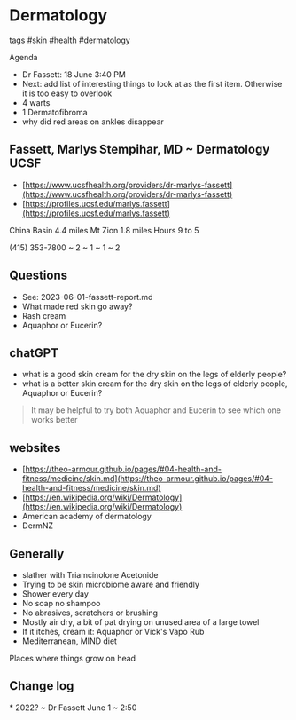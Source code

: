 # Dermatology

tags #skin #health #dermatology

  

Agenda  

* Dr Fassett: 18 June 3:40 PM
* Next: add list of interesting things to look at as the first item. Otherwise it is too easy to overlook
* 4 warts
* 1 Dermatofibroma
* why did red areas on ankles disappear

## Fassett, Marlys Stempihar, MD ~ Dermatology UCSF

* [https://www.ucsfhealth.org/providers/dr-marlys-fassett](https://www.ucsfhealth.org/providers/dr-marlys-fassett)
* [https://profiles.ucsf.edu/marlys.fassett](https://profiles.ucsf.edu/marlys.fassett)

China Basin 4.4 miles Mt Zion 1.8 miles Hours 9 to 5

(415) 353-7800 ~ 2 ~ 1 ~ 1 ~ 2

## Questions

* See: 2023-06-01-fassett-report.md
* What made red skin go away?
* Rash cream
* Aquaphor or Eucerin?

## chatGPT

* what is a good skin cream for the dry skin on the legs of elderly people?
* what is a better skin cream for the dry skin on the legs of elderly people, Aquaphor or Eucerin?

> It may be helpful to try both Aquaphor and Eucerin to see which one works better

## websites

* [https://theo-armour.github.io/pages/#04-health-and-fitness/medicine/skin.md](https://theo-armour.github.io/pages/#04-health-and-fitness/medicine/skin.md)
* [https://en.wikipedia.org/wiki/Dermatology](https://en.wikipedia.org/wiki/Dermatology)
* American academy of dermatology
* DermNZ

## Generally

* slather with Triamcinolone Acetonide
* Trying to be skin microbiome aware and friendly
* Shower every day
* No soap no shampoo
* No abrasives, scratchers or brushing
* Mostly air dry, a bit of pat drying on unused area of a large towel
* If it itches, cream it: Aquaphor or Vick's Vapo Rub
* Mediterranean, MIND diet

Places where things grow on head

  

## Change log

  

\* 2022? ~ Dr Fassett June 1 ~ 2:50